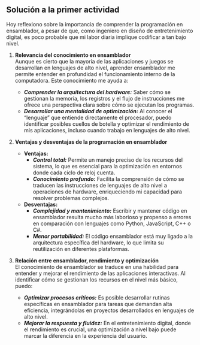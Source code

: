 ## Solución a la primer actividad
Hoy reflexiono sobre la importancia de comprender la programación en ensamblador, a pesar de que, como ingeniero en diseño de entretenimiento digital, 
es poco probable que mi labor diaria implique codificar a tan bajo nivel.

1. **Relevancia del conocimiento en ensamblador**  
  Aunque es cierto que la mayoría de las aplicaciones y juegos se desarrollan en lenguajes de alto nivel, aprender ensamblador me permite entender
en profundidad el funcionamiento interno de la computadora. Este conocimiento me ayuda a:

    - _**Comprender la arquitectura del hardware:**_ Saber cómo se gestionan la memoria, los registros y el flujo de instrucciones me ofrece una perspectiva clara
 sobre cómo se ejecutan los programas.  
    - _**Desarrollar una mentalidad de optimización:**_ Al conocer el “lenguaje” que entiende directamente el procesador, puedo identificar posibles cuellos de
botella y optimizar el rendimiento de mis aplicaciones, incluso cuando trabajo en lenguajes de alto nivel.
2. **Ventajas y desventajas de la programación en ensamblador**  
    - **Ventajas:**
      - _**Control total:**_ Permite un manejo preciso de los recursos del sistema, lo que es esencial para la optimización en entornos donde cada ciclo de reloj cuenta.
      - _**Conocimiento profundo:**_ Facilita la comprensión de cómo se traducen las instrucciones de lenguajes de alto nivel a operaciones de hardware, enriqueciendo
mi capacidad para resolver problemas complejos.  
    - **Desventajas:**
      - _**Complejidad y mantenimiento:**_ Escribir y mantener código en ensamblador resulta mucho más laborioso y propenso a errores en comparación con lenguajes
como Python, JavaScript, C++ o C#.
      - _**Menor portabilidad:**_ El código ensamblador está muy ligado a la arquitectura específica del hardware, lo que limita su reutilización en diferentes
plataformas.
3. **Relación entre ensamblador, rendimiento y optimización**  
  El conocimiento de ensamblador se traduce en una habilidad para entender y mejorar el rendimiento de las aplicaciones interactivas. Al identificar cómo se
gestionan los recursos en el nivel más básico, puedo:  
    - _**Optimizar procesos críticos:**_ Es posible desarrollar rutinas específicas en ensamblador para tareas que demandan alta eficiencia, integrándolas en proyectos desarrollados en lenguajes de alto nivel.
    - _**Mejorar la respuesta y fluidez:**_ En el entretenimiento digital, donde el rendimiento es crucial, una optimización a nivel bajo puede marcar la diferencia en la experiencia del usuario.

